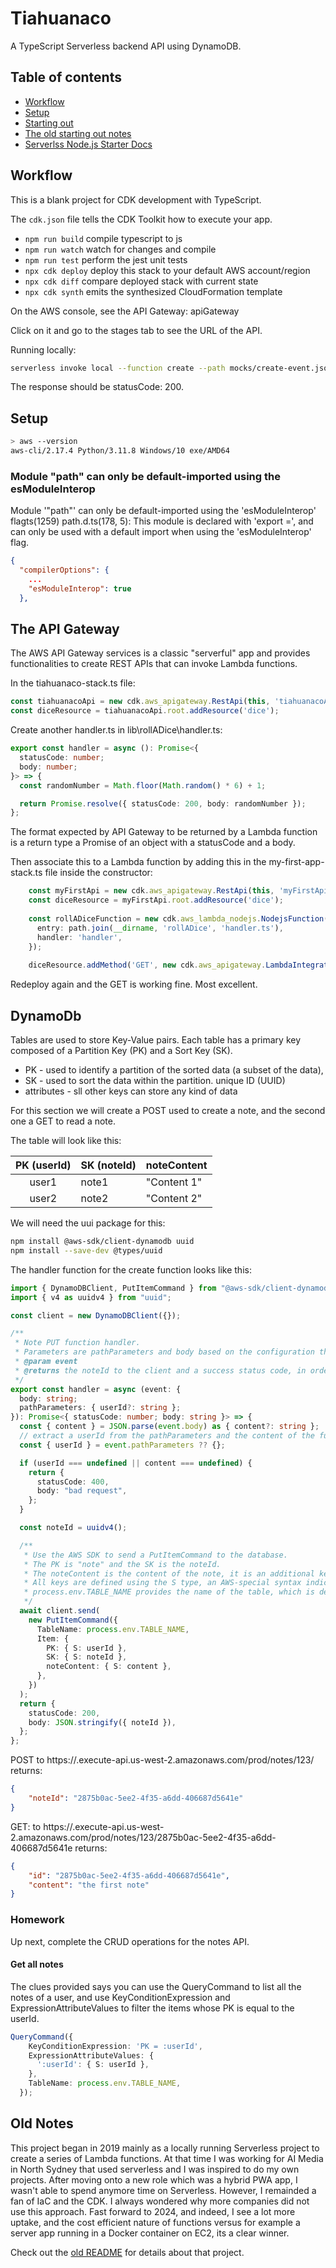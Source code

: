 # Tiahuanaco

A TypeScript Serverless backend API using DynamoDB.

## Table of contents

* [Workflow](#workflow)
* [Setup](#setup)
* [Starting out](#starting-out)
* [The old starting out notes](#the-old-starting-out)
* [Serverlss Node.js Starter Docs](#serverless-Node.js-Starter-docs)

## Workflow

This is a blank project for CDK development with TypeScript.

The `cdk.json` file tells the CDK Toolkit how to execute your app.

* `npm run build`   compile typescript to js
* `npm run watch`   watch for changes and compile
* `npm run test`    perform the jest unit tests
* `npx cdk deploy`  deploy this stack to your default AWS account/region
* `npx cdk diff`    compare deployed stack with current state
* `npx cdk synth`   emits the synthesized CloudFormation template

On the AWS console, see the API Gateway: apiGateway

Click on it and go to the stages tab to see the URL of the API.

Running locally:

```sh
serverless invoke local --function create --path mocks/create-event.json
```

The response should be statusCode: 200.

## Setup

```sh
> aws --version
aws-cli/2.17.4 Python/3.11.8 Windows/10 exe/AMD64
```

### Module "path" can only be default-imported using the esModuleInterop

Module '"path"' can only be default-imported using the 'esModuleInterop' flagts(1259)
path.d.ts(178, 5): This module is declared with 'export =', and can only be used with a default import when using the 'esModuleInterop' flag.

```json
{
  "compilerOptions": {
    ...
    "esModuleInterop": true
  },
```

## The API Gateway

The AWS API Gateway services is a classic "serverful" app and provides functionalities to create REST APIs that can invoke Lambda functions.

In the tiahuanaco-stack.ts file:

```ts
const tiahuanacoApi = new cdk.aws_apigateway.RestApi(this, 'tiahuanacoApi', {});
const diceResource = tiahuanacoApi.root.addResource('dice');
```

Create another handler.ts in lib\rollADice\handler.ts:

```ts
export const handler = async (): Promise<{
  statusCode: number;
  body: number;
}> => {
  const randomNumber = Math.floor(Math.random() * 6) + 1;

  return Promise.resolve({ statusCode: 200, body: randomNumber });
};
```

The format expected by API Gateway to be returned by a Lambda function is a return type a Promise of an object with a statusCode and a body.

Then associate this to a Lambda function by adding this in the my-first-app-stack.ts file inside the constructor:

```ts
    const myFirstApi = new cdk.aws_apigateway.RestApi(this, 'myFirstApi', {});
    const diceResource = myFirstApi.root.addResource('dice');
    
    const rollADiceFunction = new cdk.aws_lambda_nodejs.NodejsFunction(this, 'rollADiceFunction', {
      entry: path.join(__dirname, 'rollADice', 'handler.ts'),
      handler: 'handler',
    });
    
    diceResource.addMethod('GET', new cdk.aws_apigateway.LambdaIntegration(rollADiceFunction));
```

Redeploy again and the GET is working fine.  Most excellent.

## DynamoDb

Tables are used to store Key-Value pairs. Each table has a primary key composed of a Partition Key (PK) and a Sort Key (SK).

* PK - used to identify a partition of the sorted data (a subset of the data),
* SK - used to sort the data within the partition. unique ID (UUID)
* attributes - sll other keys can store any kind of data

For this section we will create a POST used to create a note, and the second one a GET to read a note.

The table will look like this:

| PK (userId) | SK (noteId) | noteContent
|:-------:|:--------|:------
| user1 | note1 | "Content 1"
| user2 | note2 | "Content 2"

We will need the uui package for this:

```sh
npm install @aws-sdk/client-dynamodb uuid
npm install --save-dev @types/uuid
```

The handler function for the create function looks like this:

```ts
import { DynamoDBClient, PutItemCommand } from "@aws-sdk/client-dynamodb";
import { v4 as uuidv4 } from "uuid";

const client = new DynamoDBClient({});

/**
 * Note PUT function handler.
 * Parameters are pathParameters and body based on the configuration the REST API.
 * @param event 
 * @returns the noteId to the client and a success status code, in order to be able to retrieve the note later.
 */
export const handler = async (event: {
  body: string;
  pathParameters: { userId?: string };
}): Promise<{ statusCode: number; body: string }> => {
  const { content } = JSON.parse(event.body) as { content?: string };
  // extract a userId from the pathParameters and the content of the future note from the parsed body
  const { userId } = event.pathParameters ?? {};

  if (userId === undefined || content === undefined) {
    return {
      statusCode: 400,
      body: "bad request",
    };
  }

  const noteId = uuidv4();

  /**
   * Use the AWS SDK to send a PutItemCommand to the database.
   * The PK is "note" and the SK is the noteId.
   * The noteContent is the content of the note, it is an additional key.
   * All keys are defined using the S type, an AWS-special syntax indicating that the stored value will be a string.
   * process.env.TABLE_NAME provides the name of the table, which is defined in the environment variables of the Lambda function.
   */
  await client.send(
    new PutItemCommand({
      TableName: process.env.TABLE_NAME,
      Item: {
        PK: { S: userId },
        SK: { S: noteId },
        noteContent: { S: content },
      },
    })
  );
  return {
    statusCode: 200,
    body: JSON.stringify({ noteId }),
  };
};
```

POST to https://<id>.execute-api.us-west-2.amazonaws.com/prod/notes/123/ returns:

```json
{
    "noteId": "2875b0ac-5ee2-4f35-a6dd-406687d5641e"
}
```

GET: to https://<id>.execute-api.us-west-2.amazonaws.com/prod/notes/123/2875b0ac-5ee2-4f35-a6dd-406687d5641e returns:

```json
{
    "id": "2875b0ac-5ee2-4f35-a6dd-406687d5641e",
    "content": "the first note"
}
```

### Homework

Up next, complete the CRUD operations for the notes API.

#### Get all notes

The clues provided says you can use the QueryCommand to list all the notes of a user, and use KeyConditionExpression and ExpressionAttributeValues to filter the items whose PK is equal to the userId.

```ts
QueryCommand({
    KeyConditionExpression: 'PK = :userId',
    ExpressionAttributeValues: {
      ':userId': { S: userId },
    },
    TableName: process.env.TABLE_NAME,
  });
```

## Old Notes

This project began in 2019 mainly as a locally running Serverless project to create a series of Lambda functions.  At that time I was working for AI Media in North Sydney that used serverless and I was inspired to do my own projects.  After moving onto a new role which was a hybrid PWA app, I wasn't able to spend anymore time on Serverless.  However, I remainded a fan of IaC and the CDK.  I always wondered why more companies did not use this approach.  Fast forward to 2024, and indeed, I see a lot more uptake, and the cost efficient nature of functions versus for example a server app running in a Docker container on EC2, its a clear winner.

Check out the [old README](docs/version-one-notes.md) for details about that project.
